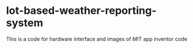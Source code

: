 # Iot-based-weather-reporting-system
This is a code for hardware interface and images of MIT app inventor code
